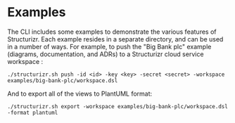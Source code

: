 # Examples

The CLI includes some examples to demonstrate the various features of Structurizr.
Each example resides in a separate directory, and can be used in a number of ways.
For example, to push the "Big Bank plc" example (diagrams, documentation, and ADRs)
to a Structurizr cloud service workspace
:

```
./structurizr.sh push -id <id> -key <key> -secret <secret> -workspace examples/big-bank-plc/workspace.dsl
```

And to export all of the views to PlantUML format:

```
./structurizr.sh export -workspace examples/big-bank-plc/workspace.dsl -format plantuml
```